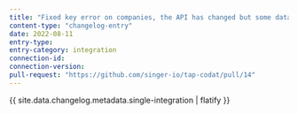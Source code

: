 ```yaml
---
title: "Fixed key error on companies, the API has changed but some data is st…"
content-type: "changelog-entry"
date: 2022-08-11
entry-type: 
entry-category: integration
connection-id: 
connection-version: 
pull-request: "https://github.com/singer-io/tap-codat/pull/14"
---
```

{{ site.data.changelog.metadata.single-integration | flatify }}